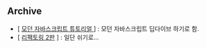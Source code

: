 ## Archive

- [ [모던 자바스크립트 튜토리얼 ](./ModernJSTutorial) ] : 모던 자바스크립트 딥다이브 하기로 함.
- [ [리팩토링 2판](./Refactoring) ] : 일단 쉬기로... 